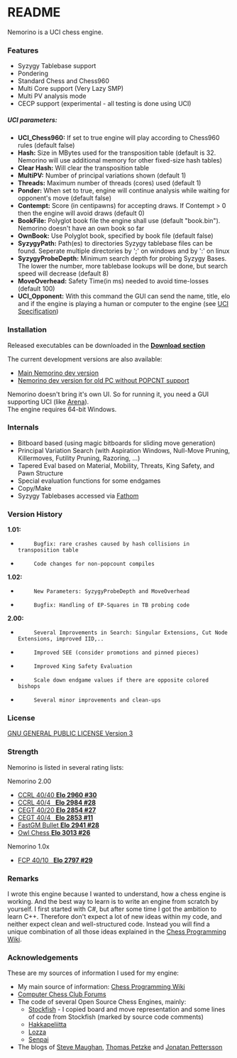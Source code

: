 # README #

Nemorino is a UCI chess engine.

### Features ###

* Syzygy Tablebase support
* Pondering
* Standard Chess and Chess960
* Multi Core support (Very Lazy SMP)
* Multi PV analysis mode
* CECP support (experimental - all testing is done using UCI)
##### UCI parameters: #####
- **UCI_Chess960:**     If set to true engine will play according to Chess960 rules (default false)
- **Hash:**             Size in MBytes used for the transposition table (default is 32. Nemorino will use additional memory for other fixed-size hash tables)
- **Clear Hash:**       Will clear the transposition table
- **MultiPV:**          Number of principal variations shown (default 1)
- **Threads:**          Maximum number of threads (cores) used (default 1)
- **Ponder:**           When set to true, engine will continue analysis while waiting for opponent's move (default false)
- **Contempt:**         Score (in centipawns) for accepting draws. If Contempt > 0 then the engine will avoid draws (default 0)
- **BookFile:**         Polyglot book file the engine shall use (default "book.bin"). Nemorino doesn't have an own book so far
- **OwnBook:**          Use Polyglot book, specified by book file (default false)
- **SyzygyPath:**       Path(es) to directories Syzygy tablebase files can be found. Seperate multiple directories by ';' on windows and by ':' on linux
- **SyzygyProbeDepth:** Minimum search depth for probing Syzygy Bases. The lower the number, more tablebase lookups will be done, but search speed will decrease (default 8)
- **MoveOverhead:**     Safety Time(in ms) needed to avoid time-losses (default 100)
- **UCI_Opponent:**     With this command the GUI can send the name, title, elo and if the engine is playing a human or computer to the engine (see [UCI Specification](http://wbec-ridderkerk.nl/html/UCIProtocol.html))


### Installation ###
Released executables can be downloaded in the **[Download section](https://bitbucket.org/christian_g_nther/nemorino/downloads)**

The current development versions are also available:

* [Main Nemorino dev version](https://s3.eu-central-1.amazonaws.com/nemorinotest/appveyor/nemorino_Release.zip)
* [Nemorino dev version for old PC without POPCNT support](https://s3.eu-central-1.amazonaws.com/nemorinotest/appveyor/nemorino_ReleaseNoPopcount.zip)

Nemorino doesn't bring it's own UI. So for running it, you need a GUI supporting UCI (like [Arena](http://www.playwitharena.com/)).  
The engine requires 64-bit Windows.

### Internals ###

* Bitboard based (using magic bitboards for sliding move generation)
* Principal Variation Search (with Aspiration Windows, Null-Move Pruning, Killermoves, Futility Pruning, Razoring, ...)
* Tapered Eval based on Material, Mobility, Threats, King Safety, and Pawn Structure
* Special evaluation functions for some endgames
* Copy/Make
* Syzygy Tablebases accessed via [Fathom](https://github.com/basil00/Fathom)

### Version History ###

**1.01:**

*          Bugfix: rare crashes caused by hash collisions in transposition table
*          Code changes for non-popcount compiles

**1.02:**

*          New Parameters: SyzygyProbeDepth and MoveOverhead
*          Bugfix: Handling of EP-Squares in TB probing code

**2.00:**

*          Several Improvements in Search: Singular Extensions, Cut Node Extensions, improved IID,..
*          Improved SEE (consider promotions and pinned pieces)
*          Improved King Safety Evaluation
*          Scale down endgame values if there are opposite colored bishops
*          Several minor improvements and clean-ups



### License ###

[GNU GENERAL PUBLIC LICENSE Version 3](https://www.gnu.org/licenses/gpl-3.0.en.html)

### Strength ###

Nemorino is listed in several rating lists:

Nemorino 2.00

* [CCRL 40/40 **Elo 2960 #30**](http://www.computerchess.org.uk/ccrl/4040/cgi/engine_details.cgi?match_length=30&each_game=1&print=Details&each_game=1&eng=Nemorino%202.00%2064-bit#Nemorino_2_00_64-bit)
* [CCRL 40/4 ` `**Elo 2984 #28**](http://www.computerchess.org.uk/ccrl/404/cgi/engine_details.cgi?match_length=30&each_game=1&print=Details&each_game=1&eng=Nemorino%202.00%2064-bit#Nemorino_2_00_64-bit)
* [CEGT 40/20 **Elo 2854 #27**](http://www.husvankempen.de/nunn/40_40%20Rating%20List/40_40%20SingleVersion/rangliste.html)
* [CEGT 40/4 ` `**Elo 2853 #11**](http://www.husvankempen.de/nunn/40_4_Ratinglist/40_4_single/rangliste.html)
* [FastGM Bullet **Elo 2941 #28**](http://www.fastgm.de/60-0.60.html)
* [Owl Chess **Elo 3013 #26**](http://chessowl.blogspot.de/p/rating-list_27.html)

Nemorino 1.0x

* [FCP 40/10 ` `**Elo 2797 #29**](http://www.amateurschach.de/fcp-rating-list.txt)

### Remarks ###

I wrote this engine because I wanted to understand, how a chess engine is working. And the best way to learn is to write an engine from scratch by yourself. I first started with C#, but after some time I got the ambition to learn C++.
Therefore don't expect a lot of new ideas within my code, and neither expect clean and well-structured code. Instead you will find a unique combination of all those ideas explained in the [Chess Programming Wiki](https://chessprogramming.wikispaces.com).

### Acknowledgements ###

These are my sources of information I used for my engine:

* My main source of information: [Chess Programming Wiki](https://chessprogramming.wikispaces.com)
* [Computer Chess Club Forums](http://talkchess.com/forum/index.php)
* The code of several Open Source Chess Engines, mainly:
    * [Stockfish](http://stockfishchess.org/) - I copied board and move representation and some lines of code from Stockfish (marked by source code comments)
    * [Hakkapeliitta](https://github.com/mAarnos/Hakkapeliitta) 
    * [Lozza](http://op12no2.me/toys/lozza/)
    * [Senpai](http://www.chessprogramming.net/senpai/)
* The blogs of [Steve Maughan](http://www.chessprogramming.net/), [Thomas Petzke](http://macechess.blogspot.de/) and [Jonatan Pettersson](http://mediocrechess.blogspot.de/)